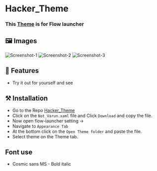# Hacker_Theme

### This [Theme](https://github.com/ImNotVarun/Hacker_Theme) is for Flow launcher

## 🖼️ Images
![Screenshot-1](https://github.com/ImNotVarun/Hacker_Theme/assets/135236953/0fe91bd4-9661-4d0d-aa00-8c4b3f71ec70)
![Screenshot-2](https://github.com/ImNotVarun/Hacker_Theme/assets/135236953/72fb2b0d-0a19-4534-b3d8-0d2de12052d6)
![Screenshot-3](https://github.com/ImNotVarun/Hacker_Theme/assets/135236953/c7674efc-d93e-4e1d-82bb-91bb96493032)

## 💎 Features
+ Try it out for yourself and see

## ⚒️ Installation
- Go to the Repo [Hacker_Theme](https://github.com/ImNotVarun/Hacker_Theme)
- Click on the `Not_Varun.xaml` file and Click `Download` and copy the file.
- Now open flow-launcher setting ->
- Navigate to `Appearance Tab`
- At the bottom click on the `Open Theme folder` and paste the file.
- Select theme on the Theme tab.

## Font use
- Cosmic sans MS - Bold italic